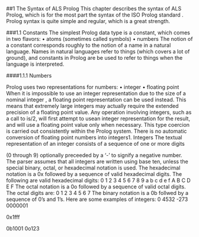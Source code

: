 ##1 The Syntax of ALS Prolog
This chapter describes the syntax of ALS Prolog, which is for the most part the syntax of the ISO Prolog standard . Prolog syntax is quite simple and regular, which is
a great strength.

###1.1 Constants
The simplest Prolog data type is a constant, which comes in two flavors:
• atoms (sometimes called symbols)
• numbers
The notion of a constant corresponds roughly to the notion of a name in a natural
language. Names in natural languages refer to things (which covers a lot of
ground), and constants in Prolog are be used to refer to things when the language is
interpreted.

####1.1.1 Numbers

Prolog uses two representations for numbers:
• integer
• floating point
When it is impossible to use an integer representation due to the size of a nominal
integer , a floating point representation can be used instead. This means that extremely large integers may actually require the extended precision of a floating
point value. Any operation involving integers, such as a call to is/2, will first attempt to usean integer representation for the result, and will use a floating point
value only when necessary.
This type coercion is carried out consistently within
the Prolog system.
There is no automatic conversion of floating point numbers into integers1.
Integers
The textual representation of an integer consists of a sequence of one or more digits

(0 through 9) optionally preceeded by a ‘-’ to signify a negative number. The parser
assumes that all integers are written using base ten, unless the special binary, octal,
or hexadecimal notation is used.
The hexadecimal notation is a 0x followed by a sequence of valid hexadecimal digits. The following are valid hexadecimal digits:
0 1 2 3 4 5 6 7 8 9 a b c d e f A B C D E F
The octal notation is a 0o followed by a sequence of valid octal digits. The octal digits are:
0 1 2 3 4 5 6 7
The binary notation is a 0b follwed by a sequence of 0’s and 1’s.
Here are some examples of integers:
0
4532
-273 0000001

0x1fff

0b1001 0o123